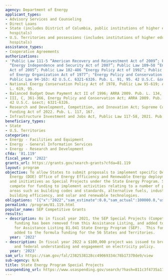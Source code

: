 ```yaml
---
agency: Department of Energy
applicant_types:
- Advisory Services and Counseling
- Direct Loans
- State (includes District of Columbia, public institutions of higher education and
  hospitals)
- U.S. Territories and possessions (includes institutions of higher education and
  hospitals)
assistance_types:
- Cooperative Agreements
authorizations:
- 'Public Law 111-5 “American Recovery and Reinvestment Act of 2009”; Public Law 110–140
  “Energy Independence and Security Act of 2007”; Public Law 109–58 “Energy Policy
  Act of 2005”; Public Law 102-486 “Energy Policy Act of 1992”; Public Law 95-91 “Department
  of Energy Organization Act of 1977”; "Energy Policy and Conservation Act of 1975"
  Public Law 94-163: 42 U.S.C. 6321-6326. Pub. L. 91, 95. 42 U.S.C. &sect; 7101.'
- National Energy Conservation Policy Act of 1978, Public Law 95-619; ARRA 2009. Pub.
  L. 619, 95.
- Balanced Budget Down Payment Act II of 1996; ARRA 2009. Pub. L. 134, 104.
- III, C, 361-366, Energy Policy and Conservation Act; ARRA 2009. Pub. L. 163, 94.
  42 U.S.C. &sect; 6321-6326.
- Research and Development, Competition, and Innovation Act; Supreme Court Security
  Funding Act of 2022. Pub. L. 117, 167.
- Infrastructure Investment and Jobs Act, Public Law 117-58, 2021. Pub. L. 117, 58.
beneficiary_types:
- State
- U.S. Territories
categories:
- Energy - Facilities and Equipment
- Energy - General Information Services
- Energy - Research and Development
cfda: '81.119'
fiscal_year: '2022'
grants_url: https://grants.gov/search-grants?cfda=81.119
layout: program
objective: To allow States to submit proposals to implement specific Department of
  Energy (DOE) Office of Energy Efficiency and Renewable Energy deployment activities
  and initiatives as Special Projects under the State Energy Program. States will
  compete for funding to implement activities relating to a number of programmatic
  areas such as building codes and standards, alternative fuels, industrial efficiency,
  building efficiency, and solar and renewable technologies.
obligations: '[{"x":"2022","sam_estimate":0.0,"sam_actual":100000.0,"usa_spending_actual":-6727.86},{"x":"2023","sam_estimate":0.0,"sam_actual":0.0,"usa_spending_actual":-83769.7},{"x":"2024","sam_estimate":0.0,"sam_actual":0.0,"usa_spending_actual":-178761.91}]'
permalink: /program/81.119.html
popular_name: SEP Competitive Grants
results:
- description: As in fiscal year 2021, the SEP Special Projects (Competitive SEP)
    funding has been removed from this Assistance Listing, and added to the funding
    for Assistance Listing 81.041 State Energy Program (SEP).  This funding was statutorily
    added to the formula funding for the 56 States and Territories.
  year: '2022'
- description: In fiscal year 2022 a $100,000 project was issued to broaden interstate
    and federal understanding and engagement on electricity policy.
  year: '2023'
sam_url: https://sam.gov/fal/2382538128cc49069334c78b17370de9/view
sub-agency: N/A
title: State Energy Program Special Projects
usaspending_url: https://www.usaspending.gov/search/?hash=811c3f4735a179c6ba876c20147a012e
---
```

